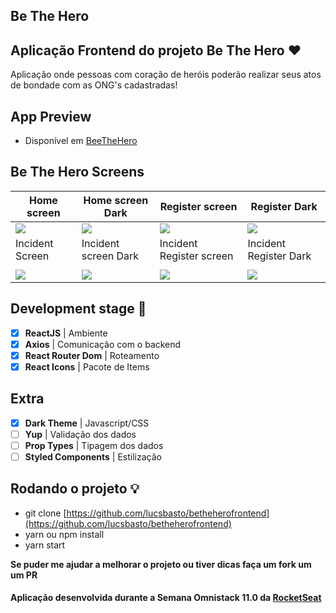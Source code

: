 ## Be The Hero

## Aplicação Frontend do projeto Be The Hero :heart:

Aplicação onde pessoas com coração de heróis poderão realizar seus atos de bondade com as ONG's cadastradas!

## App Preview

- Disponível em [BeeTheHero](https://beethehero.netlify.app)

## Be The Hero Screens

| Home screen                                                               | Home screen Dark                                                               | Register screen                                                                   | Register Dark                                                                          |
| ------------------------------------------------------------------------- | ------------------------------------------------------------------------------ | --------------------------------------------------------------------------------- | -------------------------------------------------------------------------------------- |
| ![](https://uploaddeimagens.com.br/images/002/645/695/full/home.PNG)      | ![](https://uploaddeimagens.com.br/images/002/645/707/full/home-dark.PNG)      | ![](https://uploaddeimagens.com.br/images/002/645/733/full/register.PNG)          | ![](https://uploaddeimagens.com.br/images/002/645/739/full/register-dark.PNG)          |
| Incident Screen                                                           | Incident screen Dark                                                           | Incident Register screen                                                          | Incident Register Dark                                                                 |
|                                                                           |
| ![](https://uploaddeimagens.com.br/images/002/645/776/full/incidents.PNG) | ![](https://uploaddeimagens.com.br/images/002/645/778/full/incidents-dark.PNG) | ![](https://uploaddeimagens.com.br/images/002/645/780/full/incident-register.PNG) | ![](https://uploaddeimagens.com.br/images/002/645/781/full/incident-register-dark.PNG) |

## Development stage :wrench:

- [x] **ReactJS** | Ambiente
- [x] **Axios** | Comunicação com o backend
- [x] **React Router Dom** | Roteamento
- [x] **React Icons** | Pacote de Items

## Extra

- [x] **Dark Theme** | Javascript/CSS
- [ ] **Yup** | Validação dos dados
- [ ] **Prop Types** | Tipagem dos dados
- [ ] **Styled Components** | Estilização

## Rodando o projeto :bulb:

- git clone [https://github.com/lucsbasto/betheherofrontend](https://github.com/lucsbasto/betheherofrontend)
- yarn ou npm install
- yarn start

**Se puder me ajudar a melhorar o projeto ou tiver dicas faça um fork um um PR**

#### Aplicação desenvolvida durante a Semana Omnistack 11.0 da [RocketSeat](https://github.com/Rocketseat)

